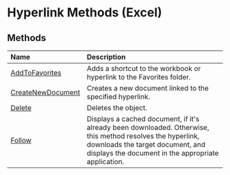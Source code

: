
# Hyperlink Methods (Excel)

## Methods



|**Name**|**Description**|
|:-----|:-----|
| [AddToFavorites](ac234164-9c20-451d-1146-199e44d07a87.md)|Adds a shortcut to the workbook or hyperlink to the Favorites folder.|
| [CreateNewDocument](902914b7-08ea-0839-13e1-8fc7e7192675.md)|Creates a new document linked to the specified hyperlink.|
| [Delete](434d5963-7099-0ec4-0ab9-88c91d793eee.md)|Deletes the object.|
| [Follow](cdf02d4c-9987-eaed-061b-0f3813d4204b.md)|Displays a cached document, if it's already been downloaded. Otherwise, this method resolves the hyperlink, downloads the target document, and displays the document in the appropriate application.|
